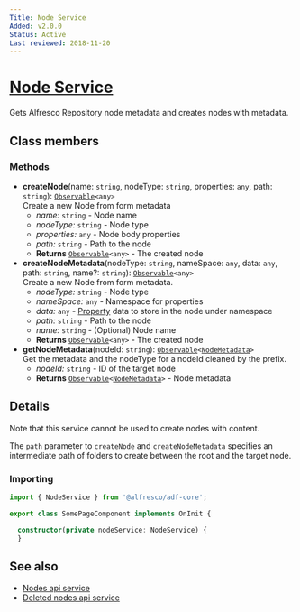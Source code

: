 ```yaml
---
Title: Node Service
Added: v2.0.0
Status: Active
Last reviewed: 2018-11-20
---
```


# [Node Service](../../../lib/core/form/services/node.service.ts "Defined in node.service.ts")

Gets Alfresco Repository node metadata and creates nodes with metadata. 

## Class members

### Methods

-   **createNode**(name: `string`, nodeType: `string`, properties: `any`, path: `string`): [`Observable`](http://reactivex.io/documentation/observable.html)`<any>`<br/>
    Create a new Node from form metadata
    -   _name:_ `string`  - Node name
    -   _nodeType:_ `string`  - Node type
    -   _properties:_ `any`  - Node body properties
    -   _path:_ `string`  - Path to the node
    -   **Returns** [`Observable`](http://reactivex.io/documentation/observable.html)`<any>` - The created node
-   **createNodeMetadata**(nodeType: `string`, nameSpace: `any`, data: `any`, path: `string`, name?: `string`): [`Observable`](http://reactivex.io/documentation/observable.html)`<any>`<br/>
    Create a new Node from form metadata.
    -   _nodeType:_ `string`  - Node type
    -   _nameSpace:_ `any`  - Namespace for properties
    -   _data:_ `any`  - [Property](../../lib/content-services/content-metadata/interfaces/property.interface.ts) data to store in the node under namespace
    -   _path:_ `string`  - Path to the node
    -   _name:_ `string`  - (Optional) Node name
    -   **Returns** [`Observable`](http://reactivex.io/documentation/observable.html)`<any>` - The created node
-   **getNodeMetadata**(nodeId: `string`): [`Observable`](http://reactivex.io/documentation/observable.html)`<`[`NodeMetadata`](../../lib/core/form/models/node-metadata.model.ts)`>`<br/>
    Get the metadata and the nodeType for a nodeId cleaned by the prefix.
    -   _nodeId:_ `string`  - ID of the target node
    -   **Returns** [`Observable`](http://reactivex.io/documentation/observable.html)`<`[`NodeMetadata`](../../lib/core/form/models/node-metadata.model.ts)`>` - Node metadata

## Details

Note that this service cannot be used to create nodes with content.

The `path` parameter to `createNode` and `createNodeMetadata` specifies an intermediate
path of folders to create between the root and the target node.

### Importing

```ts
import { NodeService } from '@alfresco/adf-core';

export class SomePageComponent implements OnInit {

  constructor(private nodeService: NodeService) {
  }
```

## See also

-   [Nodes api service](nodes-api.service.md)
-   [Deleted nodes api service](deleted-nodes-api.service.md)
